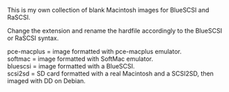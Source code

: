 This is my own collection of blank Macintosh images for BlueSCSI and RaSCSI.

Change the extension and rename the hardfile accordingly to the BlueSCSI or RaSCSI syntax.

pce-macplus = image formatted with pce-macplus emulator.  
softmac = image formatted with SoftMac emulator.  
bluescsi = image formatted with a BlueSCSI.  
scsi2sd = SD card formatted with a real Macintosh and a SCSI2SD, then imaged with DD on Debian.  
